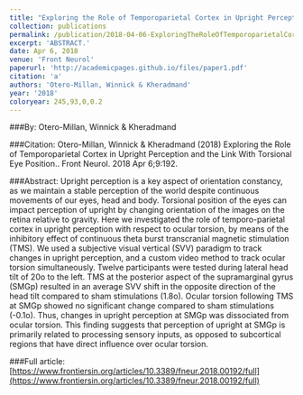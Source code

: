```yaml
---
title: "Exploring the Role of Temporoparietal Cortex in Upright Perception and the Link With Torsional Eye Position."
collection: publications
permalink: /publication/2018-04-06-ExploringTheRoleOfTemporoparietalCortexInUprightPerceptionAndTh
excerpt: 'ABSTRACT.'
date: Apr 6, 2018
venue: 'Front Neurol'
paperurl: 'http://academicpages.github.io/files/paper1.pdf'
citation: 'a'
authors: 'Otero-Millan, Winnick & Kheradmand'
year: '2018'
coloryear: 245,93,0,0.2
---
```


###By: 
Otero-Millan, Winnick & Kheradmand

###Citation: 
Otero-Millan, Winnick & Kheradmand (2018) Exploring the Role of Temporoparietal Cortex in Upright Perception and the Link With Torsional Eye Position.. Front Neurol. 2018 Apr 6;9:192. 

###Abstract: 
Upright perception is a key aspect of orientation constancy, as we maintain a stable perception of the world despite continuous movements of our eyes, head and body. Torsional position of the eyes can impact perception of upright by changing orientation of the images on the retina relative to gravity. Here we investigated the role of temporo-parietal cortex in upright perception with respect to ocular torsion, by means of the inhibitory effect of continuous theta burst transcranial magnetic stimulation (TMS). We used a subjective visual vertical (SVV) paradigm to track changes in upright perception, and a custom video method to track ocular torsion simultaneously. Twelve participants were tested during lateral head tilt of 20o to the left. TMS at the posterior aspect of the supramarginal gyrus (SMGp) resulted in an average SVV shift in the opposite direction of the head tilt compared to sham stimulations (1.8o). Ocular torsion following TMS at SMGp showed no significant change compared to sham stimulations (-0.1o). Thus, changes in upright perception at SMGp was dissociated from ocular torsion. This finding suggests that perception of upright at SMGp is primarily related to processing sensory inputs, as opposed to subcortical regions that have direct influence over ocular torsion.

###Full article: 
[https://www.frontiersin.org/articles/10.3389/fneur.2018.00192/full](https://www.frontiersin.org/articles/10.3389/fneur.2018.00192/full)
